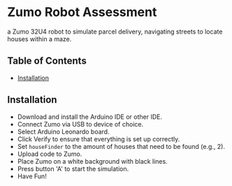 # Zumo Robot Assessment

a Zumo 32U4 robot to simulate parcel delivery, navigating streets to locate houses within a maze.

## Table of Contents
- [Installation](#installation)
## Installation

- Download and install the Arduino IDE or other IDE.
- Connect Zumo via USB to device of choice.
- Select Arduino Leonardo board.
- Click Verify to ensure that everything is set up correctly.
- Set `houseFinder` to the amount of houses that need to be found (e.g., 2).
- Upload code to Zumo.
- Place Zumo on a white background with black lines.
- Press button 'A' to start the simulation.
- Have Fun!
